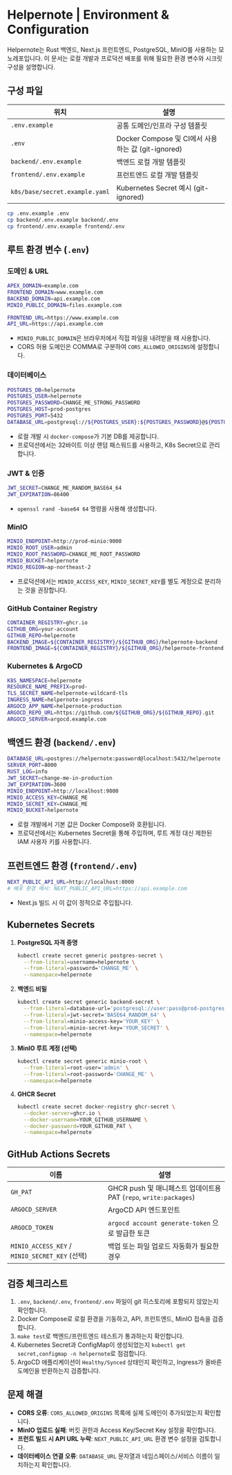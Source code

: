 # Helpernote | Environment & Configuration

Helpernote는 Rust 백엔드, Next.js 프런트엔드, PostgreSQL, MinIO를 사용하는 모노레포입니다. 이 문서는 로컬 개발과 프로덕션 배포를 위해 필요한 환경 변수와 시크릿 구성을 설명합니다.

## 구성 파일

| 위치 | 설명 |
| ---- | ---- |
| `.env.example` | 공통 도메인/인프라 구성 템플릿 |
| `.env` | Docker Compose 및 CI에서 사용하는 값 (git-ignored) |
| `backend/.env.example` | 백엔드 로컬 개발 템플릿 |
| `frontend/.env.example` | 프런트엔드 로컬 개발 템플릿 |
| `k8s/base/secret.example.yaml` | Kubernetes Secret 예시 (git-ignored) |

```bash
cp .env.example .env
cp backend/.env.example backend/.env
cp frontend/.env.example frontend/.env
```

## 루트 환경 변수 (`.env`)

### 도메인 & URL
```bash
APEX_DOMAIN=example.com
FRONTEND_DOMAIN=www.example.com
BACKEND_DOMAIN=api.example.com
MINIO_PUBLIC_DOMAIN=files.example.com

FRONTEND_URL=https://www.example.com
API_URL=https://api.example.com
```
- `MINIO_PUBLIC_DOMAIN`은 브라우저에서 직접 파일을 내려받을 때 사용합니다.
- CORS 허용 도메인은 COMMA로 구분하여 `CORS_ALLOWED_ORIGINS`에 설정합니다.

### 데이터베이스
```bash
POSTGRES_DB=helpernote
POSTGRES_USER=helpernote
POSTGRES_PASSWORD=CHANGE_ME_STRONG_PASSWORD
POSTGRES_HOST=prod-postgres
POSTGRES_PORT=5432
DATABASE_URL=postgresql://${POSTGRES_USER}:${POSTGRES_PASSWORD}@${POSTGRES_HOST}:${POSTGRES_PORT}/${POSTGRES_DB}
```
- 로컬 개발 시 `docker-compose`가 기본 DB를 제공합니다.
- 프로덕션에서는 32바이트 이상 랜덤 패스워드를 사용하고, K8s Secret으로 관리합니다.

### JWT & 인증
```bash
JWT_SECRET=CHANGE_ME_RANDOM_BASE64_64
JWT_EXPIRATION=86400
```
- `openssl rand -base64 64` 명령을 사용해 생성합니다.

### MinIO
```bash
MINIO_ENDPOINT=http://prod-minio:9000
MINIO_ROOT_USER=admin
MINIO_ROOT_PASSWORD=CHANGE_ME_ROOT_PASSWORD
MINIO_BUCKET=helpernote
MINIO_REGION=ap-northeast-2
```
- 프로덕션에서는 `MINIO_ACCESS_KEY`, `MINIO_SECRET_KEY`를 별도 계정으로 분리하는 것을 권장합니다.

### GitHub Container Registry
```bash
CONTAINER_REGISTRY=ghcr.io
GITHUB_ORG=your-account
GITHUB_REPO=helpernote
BACKEND_IMAGE=${CONTAINER_REGISTRY}/${GITHUB_ORG}/helpernote-backend
FRONTEND_IMAGE=${CONTAINER_REGISTRY}/${GITHUB_ORG}/helpernote-frontend
```

### Kubernetes & ArgoCD
```bash
K8S_NAMESPACE=helpernote
RESOURCE_NAME_PREFIX=prod-
TLS_SECRET_NAME=helpernote-wildcard-tls
INGRESS_NAME=helpernote-ingress
ARGOCD_APP_NAME=helpernote-production
ARGOCD_REPO_URL=https://github.com/${GITHUB_ORG}/${GITHUB_REPO}.git
ARGOCD_SERVER=argocd.example.com
```

## 백엔드 환경 (`backend/.env`)

```bash
DATABASE_URL=postgres://helpernote:password@localhost:5432/helpernote
SERVER_PORT=8000
RUST_LOG=info
JWT_SECRET=change-me-in-production
JWT_EXPIRATION=3600
MINIO_ENDPOINT=http://localhost:9000
MINIO_ACCESS_KEY=CHANGE_ME
MINIO_SECRET_KEY=CHANGE_ME
MINIO_BUCKET=helpernote
```
- 로컬 개발에서 기본 값은 Docker Compose와 호환됩니다.
- 프로덕션에서는 Kubernetes Secret을 통해 주입하며, 루트 계정 대신 제한된 IAM 사용자 키를 사용합니다.

## 프런트엔드 환경 (`frontend/.env`)

```bash
NEXT_PUBLIC_API_URL=http://localhost:8000
# 배포 환경 예시: NEXT_PUBLIC_API_URL=https://api.example.com
```
- Next.js 빌드 시 이 값이 정적으로 주입됩니다.

## Kubernetes Secrets

1. **PostgreSQL 자격 증명**
   ```bash
   kubectl create secret generic postgres-secret \
     --from-literal=username=helpernote \
     --from-literal=password='CHANGE_ME' \
     --namespace=helpernote
   ```
2. **백엔드 비밀**
   ```bash
   kubectl create secret generic backend-secret \
     --from-literal=database-url='postgresql://user:pass@prod-postgres:5432/helpernote' \
     --from-literal=jwt-secret='BASE64_RANDOM_64' \
     --from-literal=minio-access-key='YOUR_KEY' \
     --from-literal=minio-secret-key='YOUR_SECRET' \
     --namespace=helpernote
   ```
3. **MinIO 루트 계정 (선택)**
   ```bash
   kubectl create secret generic minio-root \
     --from-literal=root-user='admin' \
     --from-literal=root-password='CHANGE_ME' \
     --namespace=helpernote
   ```
4. **GHCR Secret**
   ```bash
   kubectl create secret docker-registry ghcr-secret \
     --docker-server=ghcr.io \
     --docker-username=YOUR_GITHUB_USERNAME \
     --docker-password=YOUR_GITHUB_PAT \
     --namespace=helpernote
   ```

## GitHub Actions Secrets

| 이름 | 설명 |
| ---- | ---- |
| `GH_PAT` | GHCR push 및 매니페스트 업데이트용 PAT (`repo`, `write:packages`) |
| `ARGOCD_SERVER` | ArgoCD API 엔드포인트 |
| `ARGOCD_TOKEN` | `argocd account generate-token` 으로 발급한 토큰 |
| `MINIO_ACCESS_KEY` / `MINIO_SECRET_KEY` (선택) | 백업 또는 파일 업로드 자동화가 필요한 경우 |

## 검증 체크리스트

1. `.env`, `backend/.env`, `frontend/.env` 파일이 git 히스토리에 포함되지 않았는지 확인합니다.
2. Docker Compose로 로컬 환경을 기동하고, API, 프런트엔드, MinIO 접속을 검증합니다.
3. `make test`로 백엔드/프런트엔드 테스트가 통과하는지 확인합니다.
4. Kubernetes Secret과 ConfigMap이 생성되었는지 `kubectl get secret,configmap -n helpernote`로 점검합니다.
5. ArgoCD 애플리케이션이 `Healthy/Synced` 상태인지 확인하고, Ingress가 올바른 도메인을 반환하는지 검증합니다.

## 문제 해결

- **CORS 오류**: `CORS_ALLOWED_ORIGINS` 목록에 실제 도메인이 추가되었는지 확인합니다.
- **MinIO 업로드 실패**: 버킷 권한과 Access Key/Secret Key 설정을 확인합니다.
- **프런트 빌드 시 API URL 누락**: `NEXT_PUBLIC_API_URL` 환경 변수 설정을 검토합니다.
- **데이터베이스 연결 오류**: `DATABASE_URL` 문자열과 네임스페이스/서비스 이름이 일치하는지 확인합니다.

